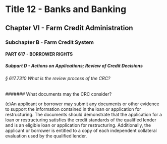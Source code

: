 
# Title 12 - Banks and Banking
## Chapter VI - Farm Credit Administration
### Subchapter B - Farm Credit System
#### PART 617 - BORROWER RIGHTS
##### Subpart D - Actions on Applications; Review of Credit Decisions
###### § 617.7310 What is the review process of the CRC?
####### What documents may the CRC consider?

(c)An applicant or borrower may submit any documents or other evidence to support the information contained in the loan or application for restructuring. The documents should demonstrate that the application for a loan or restructuring satisfies the credit standards of the qualified lender and is an eligible loan or application for restructuring. Additionally, the applicant or borrower is entitled to a copy of each independent collateral evaluation used by the qualified lender.
